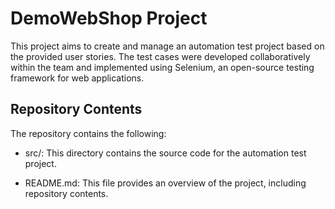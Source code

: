 # DemoWebShop Project

This project aims to create and manage an automation test project based on the provided user stories. The test cases were developed collaboratively within the team and implemented using Selenium, an open-source testing framework for web applications.

## Repository Contents

The repository contains the following:

- src/: This directory contains the source code for the automation test project.

- README.md: This file provides an overview of the project, including repository contents.